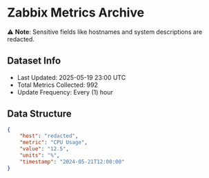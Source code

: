 # Zabbix Metrics Archive

⚠️ **Note**: Sensitive fields like hostnames and system descriptions are redacted.

## Dataset Info
- Last Updated: 2025-05-19 23:00 UTC
- Total Metrics Collected: 992
- Update Frequency: Every (1) hour

## Data Structure
```json
{
    "host": "redacted",
    "metric": "CPU Usage",
    "value": "12.5",
    "units": "%",
    "timestamp": "2024-05-21T12:00:00"
}
```
